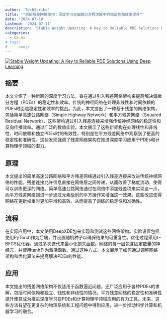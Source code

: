 ```yaml
---
author: 'TechScribe'
title: '"创新残差网络架构：深度学习在偏微分方程求解中的稳定性和效率提升"'
date: '2024-07-10'
Lastmod: '2024-07-11'
description: 'Stable Weight Updating: A Key to Reliable PDE Solutions Using Deep Learning'
categories:
  - CS.AI
# tags:
#   - emoji
---
```


[![Stable Weight Updating: A Key to Reliable PDE Solutions Using Deep Learning](https://arxiv-research-1301205113.cos.ap-guangzhou.myqcloud.com/images/2407.07375v1.pdf_0.jpg)](https://arxiv.org/abs/2407.07375v1)

## 摘要

本文介绍了一种新颖的深度学习方法，旨在通过引入残差网络架构来提高解决偏微分方程（PDEs）的稳定性和效率。传统的神经网络在处理非线性和时间依赖的PDEs时面临稳定性和效率的挑战。为此，本文提出了一种基于残差的网络架构，包括简单高速公路网络（Simple Highway Network）和平方残差网络（Squared Residual Network），这些架构通过引入残差连接来增强传统神经网络的稳定性和反向传播效率。通过广泛的数值实验，本文展示了这些新架构在处理线性和非线性、时间依赖和独立PDEs时的有效性，特别是在平方残差网络中观察到了更高的稳定性和准确性。这些发现强调了残差网络架构在推进深度学习应用于PDEs和计算物理学领域的潜力。<!--more-->

## 原理

本文提出的简单高速公路网络和平方残差网络通过引入残差连接来改进传统神经网络的性能。残差连接允许信息直接在网络层之间传递，从而改善了梯度流动，使得可以训练更深的网络。简单高速公路网络通过在网络中添加残差项来实现这一点，而平方残差网络则进一步通过元素级别的平方操作来增强这一效果。这些改进使得网络在更新权重时更加平滑和高效，从而提高了训练的稳定性和准确性。

## 流程

在实际应用中，本文使用DeepXDE包来实现和测试这些网络架构。实验设置包括使用PyTorch作为后端，并设置随机种子以确保结果的可重复性。优化过程采用L-BFGS优化器，通过多次迭代来最小化损失函数。网络的每一层包含固定数量的神经元，并使用tanh作为激活函数。通过这种方式，本文展示了如何通过调整网络架构和优化算法来提高解决PDEs的性能。

## 应用

本文提出的残差网络架构不仅适用于函数逼近问题，还广泛应用于各种PDEs的求解，包括时间依赖和独立、线性和非线性的情况。平方残差网络的稳定性和准确性提升使其成为推进深度学习在PDEs和计算物理学领域应用的有力工具。未来，这些方法有望在更复杂的物理系统和工程问题中得到应用，进一步推动科学计算和机器学习的融合。